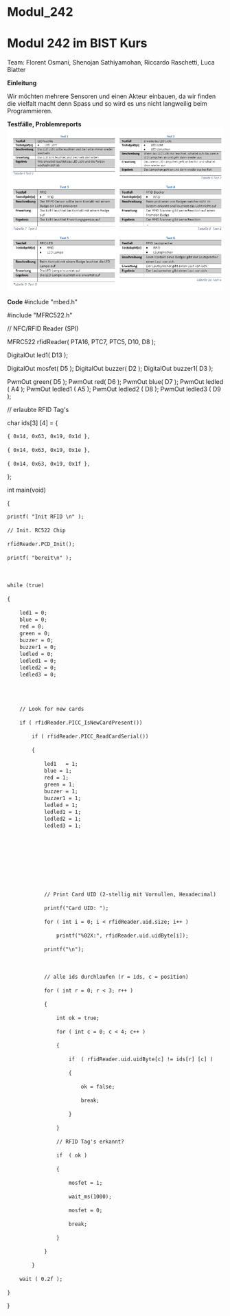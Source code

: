 # Modul_242
<h1>Modul 242 im BIST Kurs</h1>
Team: Florent Osmani, Shenojan Sathiyamohan, Riccardo Raschetti, Luca Blatter

**Einleitung**

Wir möchten mehrere Sensoren und einen Akteur einbauen, da wir finden die vielfalt macht denn Spass und so wird es uns nicht langweilig beim Programmieren. 

**Testfälle, Problemreports**
![alt text](https://github.com/florenttbz/Modul_242/blob/master/Capture.PNG "Logo Title Text 1")

**Code**
#include "mbed.h"

#include "MFRC522.h"



// NFC/RFID Reader (SPI)

MFRC522    rfidReader( PTA16, PTC7, PTC5, D10, D8 );



DigitalOut led1( D13 );


DigitalOut mosfet( D5 );
DigitalOut buzzer( D2 );
DigitalOut buzzer1( D3 );





PwmOut green( D5 );
PwmOut red( D6 );
PwmOut blue( D7 );
PwmOut ledled ( A4 );
PwmOut ledled1 ( A5 );
PwmOut ledled2 ( D8 );
PwmOut ledled3 ( D9 );







// erlaubte RFID Tag's

char ids[3] [4] = {

    { 0x14, 0x63, 0x19, 0x1d },

    { 0x14, 0x63, 0x19, 0x1e },

    { 0x14, 0x63, 0x19, 0x1f },

};



int main(void)

{

    printf( "Init RFID \n" );

    // Init. RC522 Chip

    rfidReader.PCD_Init();

    printf( "bereit\n" );



    while (true) 

    {

        led1 = 0;
        blue = 0;
        red = 0;
        green = 0;
        buzzer = 0;
        buzzer1 = 0;
        ledled = 0;
        ledled1 = 0;
        ledled2 = 0;
        ledled3 = 0;
        
        


        // Look for new cards

        if ( rfidReader.PICC_IsNewCardPresent())

            if ( rfidReader.PICC_ReadCardSerial()) 

            {

                led1   = 1;
                blue = 1;
                red = 1;
                green = 1;
                buzzer = 1;
                buzzer1 = 1;
                ledled = 1;
                ledled1 = 1;
                ledled2 = 1;
                ledled3 = 1; 
                      
                
               


                
             


                // Print Card UID (2-stellig mit Vornullen, Hexadecimal)

                printf("Card UID: ");

                for ( int i = 0; i < rfidReader.uid.size; i++ )

                    printf("%02X:", rfidReader.uid.uidByte[i]);

                printf("\n");



                // alle ids durchlaufen (r = ids, c = position)

                for ( int r = 0; r < 3; r++ ) 

                {

                    int ok = true;

                    for ( int c = 0; c < 4; c++ ) 

                    {

                        if  ( rfidReader.uid.uidByte[c] != ids[r] [c] ) 

                        {

                            ok = false;

                            break;

                        }

                    }

                    // RFID Tag's erkannt?

                    if  ( ok ) 

                    {

                        mosfet = 1;

                        wait_ms(1000);

                        mosfet = 0;

                        break;

                    }

                }

            }

        wait ( 0.2f );

    }
    
   

}

